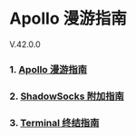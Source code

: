 # Apollo 漫游指南
V.42.0.0

### 1. [Apollo 漫游指南](https://github.com/Leeeooooo/The-Hitchhikers-Guide-to-the-Apollo/blob/master/The-Hitchhikers-Guide-to-the-Apollo.md)

### 2. [ShadowSocks 附加指南]()

### 3. [Terminal 终结指南]()